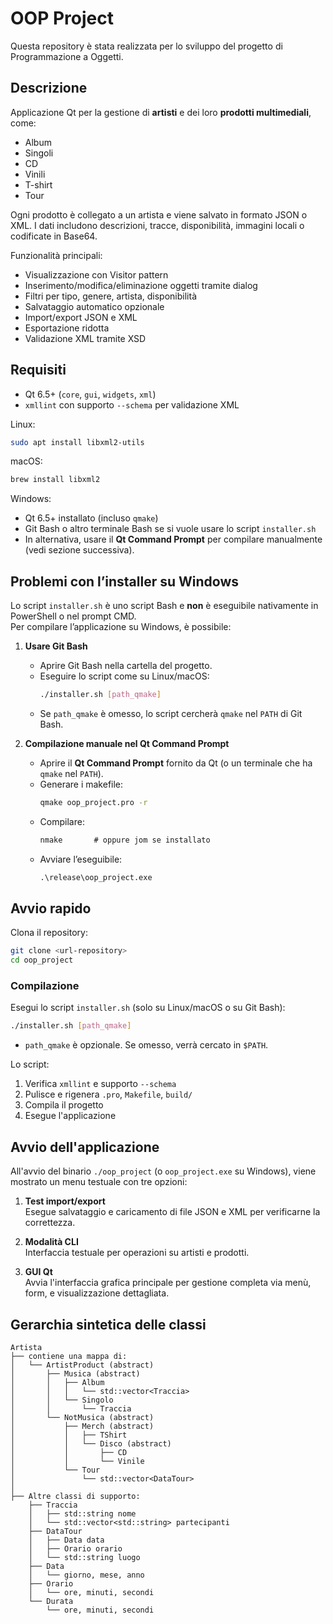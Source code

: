 # OOP Project

Questa repository è stata realizzata per lo sviluppo del progetto di Programmazione a Oggetti.

## Descrizione

Applicazione Qt per la gestione di **artisti** e dei loro **prodotti multimediali**, come:

- Album
- Singoli
- CD
- Vinili
- T-shirt
- Tour

Ogni prodotto è collegato a un artista e viene salvato in formato JSON o XML. I dati includono descrizioni, tracce, disponibilità, immagini locali o codificate in Base64.

Funzionalità principali:
- Visualizzazione con Visitor pattern
- Inserimento/modifica/eliminazione oggetti tramite dialog
- Filtri per tipo, genere, artista, disponibilità
- Salvataggio automatico opzionale
- Import/export JSON e XML
- Esportazione ridotta
- Validazione XML tramite XSD

## Requisiti

- Qt 6.5+ (`core`, `gui`, `widgets`, `xml`)
- `xmllint` con supporto `--schema` per validazione XML

Linux:
```bash
sudo apt install libxml2-utils
```

macOS:
```bash
brew install libxml2
```

Windows:
- Qt 6.5+ installato (incluso `qmake`)
- Git Bash o altro terminale Bash se si vuole usare lo script `installer.sh`
- In alternativa, usare il **Qt Command Prompt** per compilare manualmente (vedi sezione successiva).

## Problemi con l’installer su Windows

Lo script `installer.sh` è uno script Bash e **non** è eseguibile nativamente in PowerShell o nel prompt CMD.  
Per compilare l’applicazione su Windows, è possibile:

1. **Usare Git Bash**  
   - Aprire Git Bash nella cartella del progetto.  
   - Eseguire lo script come su Linux/macOS:
     ```bash
     ./installer.sh [path_qmake]
     ```
   - Se `path_qmake` è omesso, lo script cercherà `qmake` nel `PATH` di Git Bash.

2. **Compilazione manuale nel Qt Command Prompt**  
   - Aprire il **Qt Command Prompt** fornito da Qt (o un terminale che ha `qmake` nel `PATH`).  
   - Generare i makefile:
     ```cmd
     qmake oop_project.pro -r
     ```
   - Compilare:
     ```cmd
     nmake       # oppure jom se installato
     ```
   - Avviare l’eseguibile:
     ```cmd
     .\release\oop_project.exe
     ```

## Avvio rapido

Clona il repository:

```bash
git clone <url-repository>
cd oop_project
```

### Compilazione

Esegui lo script `installer.sh` (solo su Linux/macOS o su Git Bash):

```bash
./installer.sh [path_qmake]
```

- `path_qmake` è opzionale. Se omesso, verrà cercato in `$PATH`.

Lo script:
1. Verifica `xmllint` e supporto `--schema`
2. Pulisce e rigenera `.pro`, `Makefile`, `build/`
3. Compila il progetto
4. Esegue l'applicazione

## Avvio dell'applicazione

All'avvio del binario `./oop_project` (o `oop_project.exe` su Windows), viene mostrato un menu testuale con tre opzioni:

1. **Test import/export**  
   Esegue salvataggio e caricamento di file JSON e XML per verificarne la correttezza.

2. **Modalità CLI**  
   Interfaccia testuale per operazioni su artisti e prodotti.

3. **GUI Qt**  
   Avvia l'interfaccia grafica principale per gestione completa via menù, form, e visualizzazione dettagliata.

## Gerarchia sintetica delle classi

```
Artista
├── contiene una mappa di:
│   └── ArtistProduct (abstract)
│       ├── Musica (abstract)
│       │   ├── Album
│       │   │   └── std::vector<Traccia>
│       │   └── Singolo
│       │       └── Traccia
│       └── NotMusica (abstract)
│           ├── Merch (abstract)
│           │   ├── TShirt
│           │   └── Disco (abstract)
│           │       ├── CD
│           │       └── Vinile
│           └── Tour
│               └── std::vector<DataTour>
│
├── Altre classi di supporto:
    ├── Traccia
    │   ├── std::string nome
    │   └── std::vector<std::string> partecipanti
    ├── DataTour
    │   ├── Data data
    │   ├── Orario orario
    │   └── std::string luogo
    ├── Data
    │   └── giorno, mese, anno
    ├── Orario
    │   └── ore, minuti, secondi
    └── Durata
        └── ore, minuti, secondi
```